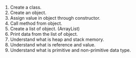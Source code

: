1. Create a class.
2. Create an object.
3. Assign value in object through constructor.
4. Call method from object.
5. Create a list of object. (ArrayList)
6. Print data from the list of object.
7. Understand what is heap and stack memory.
8. Understand what is reference and value.
9. Understand what is primitive and non-primitive data type.
